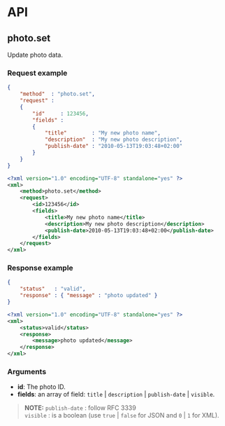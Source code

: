 # API

## photo.set

Update photo data.

### Request example

```json
{
	"method"  : "photo.set",
	"request" : 
	{
		"id"     : 123456,
		"fields" : 
		{
			"title"        : "My new photo name",
			"description"  : "My new photo description",
			"publish-date" : "2010-05-13T19:03:48+02:00"
		}
	}
}
```

```xml
<?xml version="1.0" encoding="UTF-8" standalone="yes" ?>
<xml>
	<method>photo.set</method>
	<request>
		<id>123456</id>
		<fields>
			<title>My new photo name</title>
			<description>My new photo description</description>
			<publish-date>2010-05-13T19:03:48+02:00</publish-date>
		</fields>
	</request>
</xml>
```

### Response example

```json
{
	"status"   : "valid",
	"response" : { "message" : "photo updated" }
}
```

```xml
<?xml version="1.0" encoding="UTF-8" standalone="yes" ?>
<xml>
	<status>valid</status>
	<response>
		<message>photo updated</message>
	</response>
</xml>
```

### Arguments

* __id__: The photo ID.
* __fields__: an array of field: `title` | `description` | `publish-date` | `visible`.

> __NOTE:__
> `publish-date` : follow RFC 3339    
> `visible` : is a boolean (use `true` | `false` for JSON and `0` | `1` for XML).
